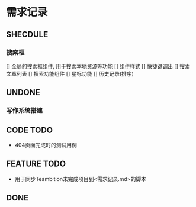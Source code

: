 # 需求记录

## SHECDULE

### 搜索框

[] 全局的搜索框组件, 用于搜索本地资源等功能
  [] 组件样式
  [] 快捷键调出
  [] 搜索文章列表
  [] 搜索功能组件
  [] 星标功能
  [] 历史记录(排序)

## UNDONE

### 写作系统搭建

## CODE TODO

* 404页面完成时的测试用例

## FEATURE TODO

* 用于同步Teambition未完成项目到<需求记录.md>的脚本

## DONE